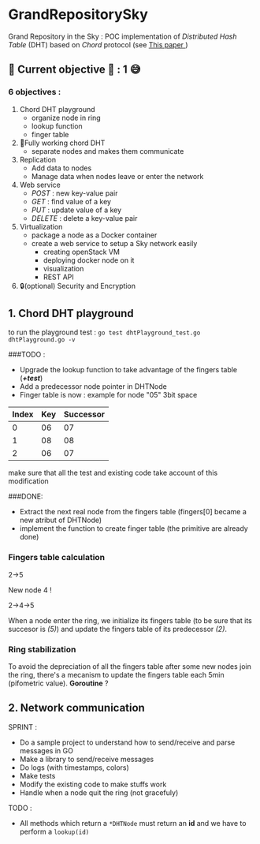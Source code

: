 GrandRepositorySky
==================

Grand Repository in the Sky : POC implementation of _Distributed Hash Table_ (DHT) based on _Chord_ protocol (see [This paper ](http://pdos.csail.mit.edu/papers/chord:sigcomm01/chord_sigcomm.pdf))

:construction: Current objective :construction: : **1** :sweat_smile:
---------------------

### 6 objectives : 
1. Chord DHT playground 
	- organize node in ring
	- lookup function
	- finger table
2. :wrench:Fully working chord DHT
	- separate nodes and makes them communicate
3. Replication
	- Add data to nodes
	- Manage data when nodes leave or enter the network
4. Web service
	- _POST_ : new key-value pair
	- _GET_ : find value of a key
	- _PUT_ : update value of a key
	- _DELETE_ : delete a key-value pair
5. Virtualization 
	- package a node as a Docker container
	- create a web service to setup a Sky network easily
		- creating openStack VM
		- deploying docker node on it
		- visualization
		- REST API
6. :lock:(optional) Security and Encryption



## 1. Chord DHT playground 

to run the playground test : 
`go test dhtPlayground_test.go dhtPlayground.go -v`

###TODO : 
- Upgrade the lookup function to take advantage of the fingers table (***+test***)
- Add a predecessor node pointer in DHTNode
- Finger table is now :
example for node "05" 3bit space

| Index | Key | Successor | 
| ----- | --- | --------- |
|     0 |  06 |        07 | 
|     1 |  08 |        08 | 
|     2 |  06 |        07 | 
make sure that all the test and existing code take account of this modification

###DONE:
- Extract the next real node from the fingers table (fingers[0] became a new atribut of DHTNode)
- implement the function to create finger table (the primitive are already done)

### Fingers table calculation 

2->5

New node 4 !

2->4->5

When a node enter the ring, we initialize its fingers table (to be sure that its succesor is *(5)*) and update the fingers table of its predecessor *(2)*. 

### Ring stabilization
To avoid the depreciation of all the fingers table after some new nodes join the ring, there's a mecanism to update the fingers table each 5min (pifometric value).
**Goroutine** ?

## 2. Network communication

SPRINT : 
- Do a sample project to understand how to send/receive and parse messages in GO
- Make a library to send/receive messages
- Do logs (with timestamps, colors)
- Make tests
- Modify the existing code to make stuffs work
- Handle when a node quit the ring (not gracefuly)


TODO : 
- All methods which return a `*DHTNode` must return an **id** and we have to perform a `lookup(id)`